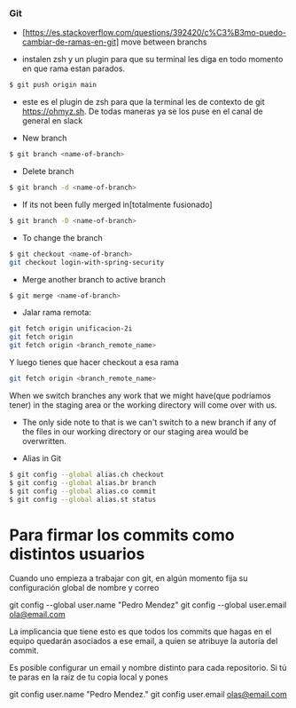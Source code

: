 ### Git

- [https://es.stackoverflow.com/questions/392420/c%C3%B3mo-puedo-cambiar-de-ramas-en-git] move between branchs
* instalen zsh y un plugin para que su terminal les diga en todo momento en que rama estan parados.
    
```bash
$ git push origin main
```

* este es el plugin de zsh para que la terminal les de contexto de git https://ohmyz.sh. De todas maneras ya se los puse en el canal de general en slack 

* New branch

```bash
$ git branch <name-of-branch>
```

* Delete branch
```bash
$ git branch -d <name-of-branch>
```

* If its not been fully merged in[totalmente fusionado]
```bash
$ git branch -D <name-of-branch>
```

* To change the branch
```bash
$ git checkout <name-of-branch>
git checkout login-with-spring-security
```

* Merge another branch to active branch
```bash
$ git merge <name-of-branch>
```

* Jalar rama remota:
```bash
git fetch origin unificacion-2i
git fetch origin 
git fetch origin <branch_remote_name>
```
Y luego tienes que hacer checkout a esa rama
```bash
git fetch origin <branch_remote_name>
```

When we switch branches any work that we might have(que podríamos tener) in the staging area or the working directory will come over with us.

* The only side note to that is we can't switch to a new branch if any of the files in our working directory or our staging area would be overwritten.

* Alias in Git
```bash
$ git config --global alias.ch checkout
$ git config --global alias.br branch
$ git config --global alias.co commit
$ git config --global alias.st status
```

# Para firmar los commits como distintos usuarios

Cuando uno empieza a trabajar con git, en algún momento fija su configuración global de nombre y correo

git config --global user.name "Pedro Mendez"
git config --global user.email ola@email.com

La implicancia que tiene esto es que todos los commits que hagas en el equipo quedarán asociados a ese email, a quien se atribuye la autoría del commit.

Es posible configurar un email y nombre distinto para cada repositorio. Si tú te paras en la raíz de tu copia local y pones

git config user.name "Pedro Mendez."
git config user.email olas@email.com